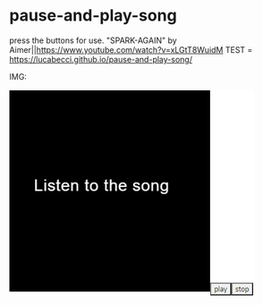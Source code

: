 # pause-and-play-song
press the buttons for use.
"SPARK-AGAIN" by Aimer||https://www.youtube.com/watch?v=xLGtT8WuidM
TEST = https://lucabecci.github.io/pause-and-play-song/

IMG:

![img](https://github.com/lucabecci/pause-and-play-song/blob/master/git.png)
